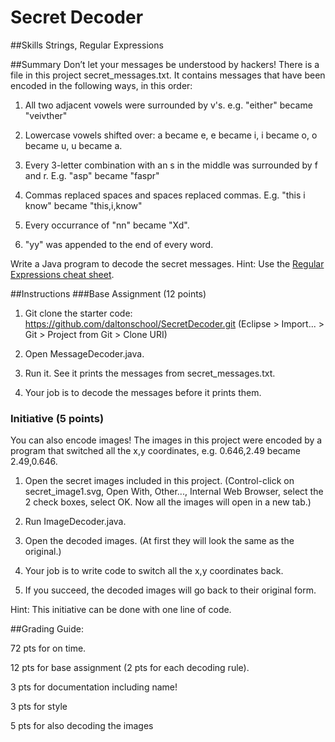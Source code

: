 
<h1>Secret Decoder</h1>

##Skills
Strings, Regular Expressions

##Summary
Don’t let your messages be understood by hackers! There is a file in this project secret_messages.txt. It contains messages that have been encoded in the following ways, in this order:

1. All two adjacent vowels were surrounded by v's. e.g. "either" became "veivther"

2. Lowercase vowels shifted over: a became e, e became i, i became o, o became u, u became a.

3. Every 3-letter combination with an s in the middle was surrounded by f and r. E.g. "asp" became "faspr"

4. Commas replaced spaces and spaces replaced commas. E.g. "this i know" became "this,i,know"

5. Every occurrance of "nn" became "Xd".

6. "yy" was appended to the end of every word.


Write a Java program to decode the secret messages. Hint: Use the <a href="RegularExpressions.pdf">Regular Expressions cheat sheet</a>.




##Instructions
###Base Assignment (12 points)
1. Git clone the starter code: https://github.com/daltonschool/SecretDecoder.git
(Eclipse > Import... > Git > Project from Git > Clone URI)

2. Open MessageDecoder.java.

3. Run it. See it prints the messages from secret_messages.txt.

4. Your job is to decode the messages before it prints them.

### Initiative (5 points)
You can also encode images! The images in this project were encoded by a program that switched all the x,y coordinates, e.g. 0.646,2.49 became 2.49,0.646. 

1. Open the secret images included in this project. (Control-click on secret_image1.svg, Open With, Other..., Internal Web Browser, select the 2 check boxes, select OK. Now all the images will open in a new tab.)

2. Run ImageDecoder.java.

3. Open the decoded images. (At first they will look the same as the original.)

3. Your job is to write code to switch all the x,y coordinates back.

4. If you succeed, the decoded images will go back to their original form.

Hint: This initiative can be done with one line of code.


##Grading Guide:
  
 72 pts for on time.
  
 12 pts for base assignment (2 pts for each decoding rule).
  
 3 pts for documentation including name!
  
 3 pts for style
  
 5 pts for also decoding the images

